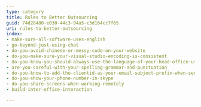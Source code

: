 ```yaml
---
type: category
title: Rules to Better Outsourcing
guid: 74d28480-e030-44c3-94a5-c3d164cc7f65
uri: rules-to-better-outsourcing
index:
- make-sure-all-software-uses-english
- go-beyond-just-using-chat
- do-you-avoid-chinese-or-messy-code-on-your-website
- do-you-make-sure-your-visual-studio-encoding-is-consistent
- do-you-know-you-should-always-use-the-language-of-your-head-office-usually-english
- are-you-careful-with-your-spelling-grammar-and-punctuation
- do-you-know-to-add-the-clientid-as-your-email-subject-prefix-when-sending-an-email-regarding-a-client
- do-you-show-your-phone-number-in-skype
- do-you-share-screens-when-working-remotely
- build-inter-office-interaction

---
```

 

